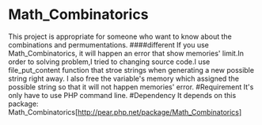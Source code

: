 # Math_Combinatorics
This project is appropriate for someone who want to know about the combinations and permumentations.
####different
If you use Math_Combinatorics, it will happen an error that show memories' limit.In order to solving problem,I tried to
changing source code.I use file_put_content function that stroe strings when generating a new possible string right away.
I also free the variable's memory which assigned the possible string so that it will not happen memories' error.
#Requirement
It's only have to use PHP command line.
#Dependency
It depends on this package: Math_Combinatorics[http://pear.php.net/package/Math_Combinatorics]